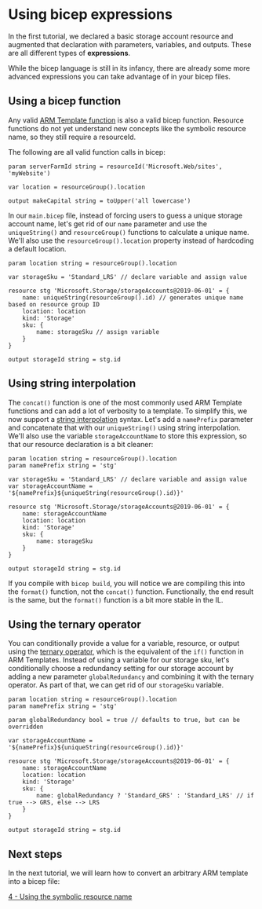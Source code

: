 # Using bicep expressions

In the first tutorial, we declared a basic storage account resource and augmented that declaration with parameters, variables, and outputs. These are all different types of **expressions**.

While the bicep language is still in its infancy, there are already some more advanced expressions you can  take advantage of in your bicep files.

## Using a bicep function

Any valid [ARM Template function](https://docs.microsoft.com/azure/azure-resource-manager/templates/template-functions) is also a valid bicep function. Resource functions do not yet understand new concepts like the symbolic resource name, so they still require a resourceId.

The following are all valid function calls in bicep:

```
param serverFarmId string = resourceId('Microsoft.Web/sites', 'myWebsite')

var location = resourceGroup().location

output makeCapital string = toUpper('all lowercase')
```

In our `main.bicep` file, instead of forcing users to guess a unique storage account name, let's get rid of our `name` parameter and use the `uniqueString()` and `resourceGroup()` functions to calculate a unique name. We'll also use the `resourceGroup().location` property instead of hardcoding a default location.

```
param location string = resourceGroup().location

var storageSku = 'Standard_LRS' // declare variable and assign value

resource stg 'Microsoft.Storage/storageAccounts@2019-06-01' = {
    name: uniqueString(resourceGroup().id) // generates unique name based on resource group ID
    location: location
    kind: 'Storage'
    sku: {
        name: storageSku // assign variable
    }
}

output storageId string = stg.id
```

## Using string interpolation

The `concat()` function is one of the most commonly used ARM Template functions and can add a lot of verbosity to a template. To simplify this, we now support a [string interpolation](https://en.wikipedia.org/wiki/String_interpolation#:~:text=In%20computer%20programming%2C%20string%20interpolation,replaced%20with%20their%20corresponding%20values.) syntax. Let's add a `namePrefix` parameter and concatenate that with our `uniqueString()` using string interpolation. We'll also use the variable `storageAccountName` to store this expression, so that our resource declaration is a bit cleaner: 

```
param location string = resourceGroup().location
param namePrefix string = 'stg'

var storageSku = 'Standard_LRS' // declare variable and assign value
var storageAccountName = '${namePrefix}${uniqueString(resourceGroup().id)}'

resource stg 'Microsoft.Storage/storageAccounts@2019-06-01' = {
    name: storageAccountName
    location: location
    kind: 'Storage'
    sku: {
        name: storageSku
    }
}

output storageId string = stg.id
```

If you compile with `bicep build`, you will notice we are compiling this into the `format()` function, not the `concat()` function. Functionally, the end result is the same, but the `format()` function is a bit more stable in the IL.

## Using the ternary operator

You can conditionally provide a value for a variable, resource, or output using the [ternary operator](https://en.wikipedia.org/wiki/%3F:), which is the equivalent of the `if()` function in ARM Templates. Instead of using a variable for our storage sku, let's conditionally choose a redundancy setting for our storage account by adding a new parameter `globalRedundancy` and combining it with the ternary operator. As part of that, we can get rid of our `storageSku` variable.

```
param location string = resourceGroup().location
param namePrefix string = 'stg'

param globalRedundancy bool = true // defaults to true, but can be overridden

var storageAccountName = '${namePrefix}${uniqueString(resourceGroup().id)}'

resource stg 'Microsoft.Storage/storageAccounts@2019-06-01' = {
    name: storageAccountName
    location: location
    kind: 'Storage'
    sku: {
        name: globalRedundancy ? 'Standard_GRS' : 'Standard_LRS' // if true --> GRS, else --> LRS
    }
}

output storageId string = stg.id
```

## Next steps

In the next tutorial, we will learn how to convert an arbitrary ARM template into a bicep file:

[4 - Using the symbolic resource name](./04-using-symbolic-resource-name.md)
